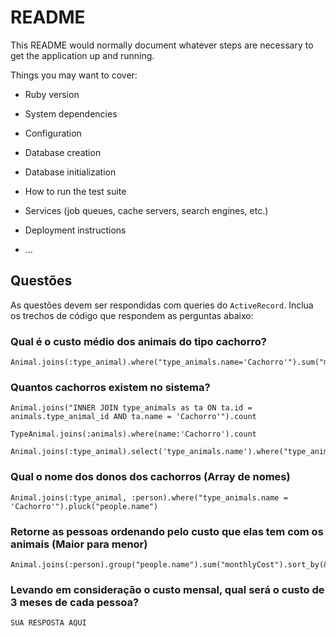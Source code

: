 # README

This README would normally document whatever steps are necessary to get the
application up and running.

Things you may want to cover:

* Ruby version

* System dependencies

* Configuration

* Database creation

* Database initialization

* How to run the test suite

* Services (job queues, cache servers, search engines, etc.)

* Deployment instructions

* ...


## Questões

As questões devem ser respondidas com queries do `ActiveRecord`.
Inclua os trechos de código que respondem as perguntas abaixo:

### Qual é o custo médio dos animais do tipo cachorro?

	Animal.joins(:type_animal).where("type_animals.name='Cachorro'").sum("monthlyCost")

### Quantos cachorros existem no sistema?

	Animal.joins("INNER JOIN type_animals as ta ON ta.id = animals.type_animal_id AND ta.name = 'Cachorro'").count

	TypeAnimal.joins(:animals).where(name:'Cachorro').count

	Animal.joins(:type_animal).select('type_animals.name').where("type_animals.name='Cachorro'").count


### Qual o nome dos donos dos cachorros (Array de nomes)

	Animal.joins(:type_animal, :person).where("type_animals.name = 'Cachorro'").pluck("people.name")

### Retorne as pessoas ordenando pelo custo que elas tem com os animais (Maior para menor)

	Animal.joins(:person).group("people.name").sum("monthlyCost").sort_by(&:last).reverse().to_h

### Levando em consideração o custo mensal, qual será o custo de 3 meses de cada pessoa?

	SUA RESPOSTA AQUI

